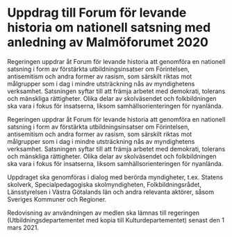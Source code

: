 # Uppdrag till Forum för levande historia om nationell satsning med anledning av Malmöforumet 2020

Regeringen uppdrar åt Forum för levande historia att genomföra en nationell satsning i form av förstärkta utbildningsinsatser om Förintelsen, antisemitism och andra former av rasism, som särskilt riktas mot målgrupper som i dag i mindre utsträckning nås av myndighetens verksamhet. Satsningen syftar till att främja arbetet med demokrati, tolerans och mänskliga rättigheter. Olika delar av skolväsendet och folkbildningen ska vara i fokus för insatserna, liksom samhällsorienteringen för nyanlända.

Regeringen uppdrar åt Forum för levande historia att genomföra en nationell satsning i form av förstärkta utbildningsinsatser om Förintelsen, antisemitism och andra former av rasism, som särskilt riktas mot målgrupper som i dag i mindre utsträckning nås av myndighetens verksamhet. Satsningen syftar till att främja arbetet med demokrati, tolerans och mänskliga rättigheter. Olika delar av skolväsendet och folkbildningen ska vara i fokus för insatserna, liksom samhällsorienteringen för nyanlända.

Uppdraget ska genomföras i dialog med berörda myndigheter, t.ex. Statens skolverk, Specialpedagogiska skolmyndigheten, Folkbildningsrådet, Länsstyrelsen i Västra Götalands län och andra relevanta aktörer, såsom Sveriges Kommuner och Regioner.

Redovisning av användningen av medlen ska lämnas till regeringen (Utbildningsdepartementet med kopia till Kulturdepartementet) senast den 1 mars 2021.
